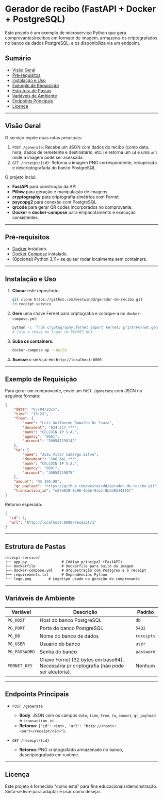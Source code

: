# Gerador de recibo (FastAPI + Docker + PostgreSQL)

Este projeto é um exemplo de microserviço Python que gera comprovantes/recibos em formato de imagem, armazena-os criptografados no banco de dados PostgreSQL, e os disponibiliza via um endpoint.

## Sumário
- [Visão Geral](#visão-geral)
- [Pré-requisitos](#pré-requisitos)
- [Instalação e Uso](#instalação-e-uso)
- [Exemplo de Requisição](#exemplo-de-requisição)
- [Estrutura de Pastas](#estrutura-de-pastas)
- [Variáveis de Ambiente](#variáveis-de-ambiente)
- [Endpoints Principais](#endpoints-principais)
- [Licença](#licença)

---

## Visão Geral

O serviço expõe duas rotas principais:

1. `POST /generate`: Recebe um JSON com dados do recibo (como data, hora, dados de remetente e destinatário, etc.) e retorna um `id` e uma `url` onde a imagem pode ser acessada.
2. `GET /receipt/{id}`: Retorna a imagem PNG correspondente, recuperada e descriptografada do banco PostgreSQL.

O projeto inclui:
- **FastAPI** para construção da API.
- **Pillow** para geração e manipulação de imagens.
- **cryptography** para criptografia simétrica com Fernet.
- **psycopg2** para conexão com PostgreSQL.
- **qrcode** para gerar QR codes incorporados no comprovante.
- **Docker** e **docker-compose** para empacotamento e execução consistentes.

---

## Pré-requisitos

- [Docker](https://docs.docker.com/get-docker/) instalado.
- [Docker Compose](https://docs.docker.com/compose/install/) instalado.
- (Opcional) Python 3.11+ se quiser rodar localmente sem containers.

---

## Instalação e Uso

1. **Clonar** este repositório:
   ```bash
   git clone https://github.com/westwindd/gerador-de-recibo.git
   cd receipt-service
   ```

2. **Gere** uma chave Fernet para criptografia e coloque-a no `docker-compose.yml`:
   ```bash
   python -c 'from cryptography.fernet import Fernet; print(Fernet.generate_key().decode())'
   # Cole a chave no lugar de FERNET_KEY
   ```

3. **Suba os containers**:
   ```bash
   docker-compose up --build
   ```

4. **Acesse** o serviço em `http://localhost:8000`.

---

## Exemplo de Requisição

Para gerar um comprovante, envie um `POST /generate` com JSON no seguinte formato:

```json
{
    "date": "07/04/2025",
    "time": "15:23",
    "from": {
        "name": "Luiz Guilherme Ramalho De Souza",
        "document": "824.317.***",
        "bank": "CELCOIN IP S.A.",
        "agency": "0001",
        "account": "300541298142"
    },
    "to": {
        "name": "Joao Vitor Camargo Silva",
        "document": "806.641.***",
        "bank": "CELCOIN IP S.A.",
        "agency": "0001",
        "account": "30054219875"
    },
    "amount": "R$ 100,00",
    "qr_payload": "https://github.com/westwindd/gerador-de-recibo.git",
    "transaction_id": "e27e039-8c96-4b6b-9cb3-8bdd85441f5f"
}
```

Retorno esperado:

```json
{
  "id": 1,
  "url": "http://localhost:8000/receipt/1"
}
```

---

## Estrutura de Pastas

```
receipt-service/
├── app.py                # Código principal (FastAPI)
├── Dockerfile            # Dockerfile para build da imagem
├── docker-compose.yml    # Orquestração com Postgres e o receipt
├── requirements.txt      # Dependências Python
└── logo.png        # Logotipo usado na geração do comprovante
```

---

## Variáveis de Ambiente

| Variável      | Descrição                                                                              | Padrão     |
|---------------|------------------------------------------------------------------------------------------|------------|
| `PG_HOST`     | Host do banco PostgreSQL                                                                 | `db`       |
| `PG_PORT`     | Porta do banco PostgreSQL                                                                | `5432`     |
| `PG_DB`       | Nome do banco de dados                                                                   | `receipts` |
| `PG_USER`     | Usuário do banco                                                                         | `user`     |
| `PG_PASSWORD` | Senha do banco                                                                           | `password` |
| `FERNET_KEY`  | Chave Fernet (32 bytes em base64). Necessária p/ criptografia (não pode ser aleatória). | Nenhum     |

---

## Endpoints Principais

- `POST /generate`
  - **Body**: JSON com os campos `date`, `time`, `from`, `to`, `amount`, `qr_payload` e `transaction_id`.
  - **Retorno**: `{"id": <int>, "url": "http://<host>:<port>/receipt/<id>"}`.

- `GET /receipt/{id}`
  - **Retorno**: PNG criptografado armazenado no banco, descriptografado em runtime.

---

## Licença

Este projeto é fornecido "como está" para fins educacionais/demonstração. Sinta-se livre para adaptar e usar como desejar.

